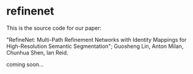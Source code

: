 # refinenet
This is the source code for our paper:

"RefineNet: Multi-Path Refinement Networks with Identity Mappings for High-Resolution Semantic Segmentation";
Guosheng Lin, Anton Milan, Chunhua Shen, Ian Reid.


coming soon...


